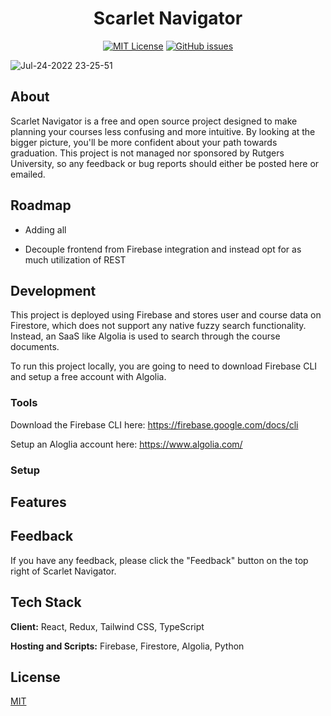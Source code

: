 # <h1 align="center">Scarlet Navigator</h1>

<div align="center">
  
 <a href="">[![MIT License](https://img.shields.io/badge/License-MIT-green.svg)](https://choosealicense.com/licenses/mit/)</a>
 <a href="">[![GitHub issues](https://img.shields.io/github/issues/kevinmonisit/Scarlet-Navigator)](https://github.com/kevinmonisit/Scarlet-Navigator/issues)</a>
  
</div>

![Jul-24-2022 23-25-51](https://user-images.githubusercontent.com/7038712/183774963-b091457b-9010-4d57-8a66-e46ace5b7c76.gif)

## About
Scarlet Navigator is a free and open source project designed to make planning your courses less confusing and more intuitive. By looking at the bigger picture, you'll be more confident about your path towards graduation. This project is not managed nor sponsored by Rutgers University, so any feedback or bug reports should either be posted here or emailed.


## Roadmap

- Adding all

- Decouple frontend from Firebase integration and instead opt for as much utilization of REST


## Development

This project is deployed using Firebase and stores user and course data on Firestore, which does not support any native
fuzzy search functionality. Instead, an SaaS like Algolia is used to search through the course documents.

To run this project locally, you are going to need to download Firebase CLI and setup a free account with Algolia.

### Tools
Download the Firebase CLI here: https://firebase.google.com/docs/cli

Setup an Aloglia account here: https://www.algolia.com/

### Setup


## Features


## Feedback

If you have any feedback, please click the "Feedback" button on the top right of Scarlet Navigator.


## Tech Stack

**Client:** React, Redux, Tailwind CSS, TypeScript

**Hosting and Scripts:** Firebase, Firestore, Algolia, Python


## License

[MIT](https://choosealicense.com/licenses/mit/)

